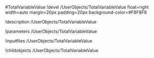 <!-- MOOSE Object Documentation Stub: Remove this when content is added. -->
#TotalVariableValue
!devel /UserObjects/TotalVariableValue float=right width=auto margin=20px padding=20px background-color=#F8F8F8

!description /UserObjects/TotalVariableValue

!parameters /UserObjects/TotalVariableValue

!inputfiles /UserObjects/TotalVariableValue

!childobjects /UserObjects/TotalVariableValue
